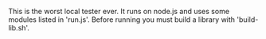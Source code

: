 This is the worst local tester ever.
It runs on node.js and uses some modules listed in 'run.js'.
Before running you must build a library with 'build-lib.sh'.
